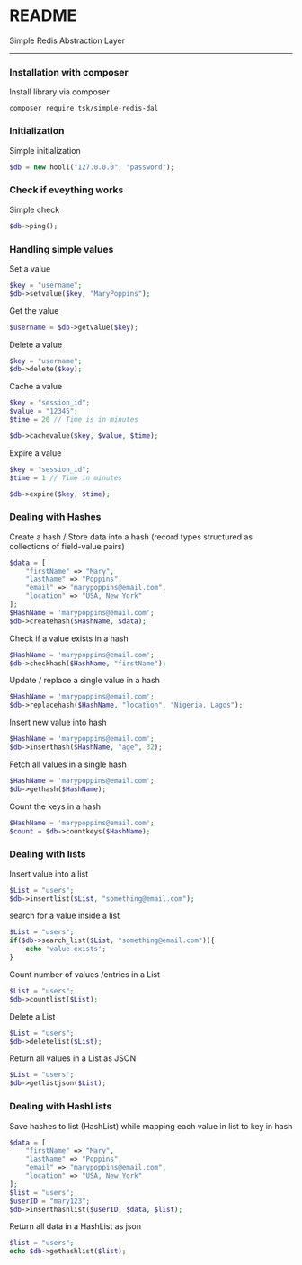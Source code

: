 # README #

Simple Redis Abstraction Layer

<hr>

### Installation with composer
Install library via composer
```
composer require tsk/simple-redis-dal
```

### Initialization
Simple initialization
```php
$db = new hooli("127.0.0.0", "password");
```

### Check if eveything works
Simple check
```php
$db->ping();
```

### Handling simple values
Set a value
```php
$key = "username";
$db->setvalue($key, "MaryPoppins");
```

Get the value
```php 
$username = $db->getvalue($key);
```

Delete a value
```php
$key = "username";
$db->delete($key);
```

Cache a value
```php 
$key = "session_id";
$value = "12345";
$time = 20 // Time is in minutes

$db->cachevalue($key, $value, $time);
```

Expire a value
```php 
$key = "session_id";
$time = 1 // Time in minutes

$db->expire($key, $time);
```

### Dealing with Hashes
Create a hash / Store data into a hash (record types structured as collections of field-value pairs)
```php
$data = [
    "firstName" => "Mary",
    "lastName" => "Poppins",
    "email" => "marypoppins@email.com",
    "location" => "USA, New York"
];
$HashName = 'marypoppins@email.com';
$db->createhash($HashName, $data);
```
Check if a value exists in a hash
```php
$HashName = 'marypoppins@email.com';
$db->checkhash($HashName, "firstName");
```

Update / replace a single value in a hash
```php
$HashName = 'marypoppins@email.com';
$db->replacehash($HashName, "location", "Nigeria, Lagos");
```

Insert new value into hash
```php
$HashName = 'marypoppins@email.com';
$db->inserthash($HashName, "age", 32);
```

Fetch all values in a single hash
```php
$HashName = 'marypoppins@email.com';
$db->gethash($HashName);
```

Count the keys in a hash
```php 
$HashName = 'marypoppins@email.com';
$count = $db->countkeys($HashName);
```

### Dealing with lists
Insert value into a list
```php
$List = "users";
$db->insertlist($List, "something@email.com");
```

search for a value inside a list
```php
$List = "users";
if($db->search_list($List, "something@email.com")){
    echo 'value exists';
}
```

Count number of values /entries in a List
```php
$List = "users";
$db->countlist($List);
```

Delete a List
```php
$List = "users";
$db->deletelist($List);
```

Return all values in a List as JSON
```php
$List = "users";
$db->getlistjson($List);
```

### Dealing with HashLists
Save hashes to list (HashList) while mapping each value in list to key in hash
```php
$data = [
    "firstName" => "Mary",
    "lastName" => "Poppins",
    "email" => "marypoppins@email.com",
    "location" => "USA, New York"
];
$list = "users";
$userID = "mary123";
$db->inserthashlist($userID, $data, $list);
```

Return all data in a HashList as json
```php
$list = "users";
echo $db->gethashlist($list);
```

